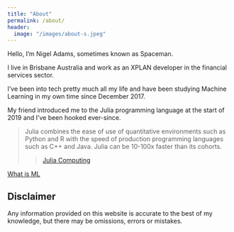 ```yaml
---
title: "About"
permalink: /about/
header:
  image: "/images/about-s.jpeg"
---
```

Hello, I’m Nigel Adams, sometimes known as Spaceman.

I live in Brisbane Australia and work as an XPLAN developer in the financial services sector.

I’ve been into tech pretty much all my life and have been studying Machine Learning in my own time since December 2017.

My friend introduced me to the Julia programming language at the start of 2019 and I’ve been hooked ever-since.

>Julia combines the ease of use of quantitative environments such as Python and R with the speed of production programming languages such as C++ and Java. Julia can be 10-100x faster than its cohorts.
>> [Julia Computing](https://juliacomputing.com/domains/)

[What is ML](https://spcman.github.io/getting-to-know-julia/what-is-machine-learning/)

## Disclaimer

Any information provided on this website is accurate to the best of my knowledge, but there may be omissions, errors or mistakes.
